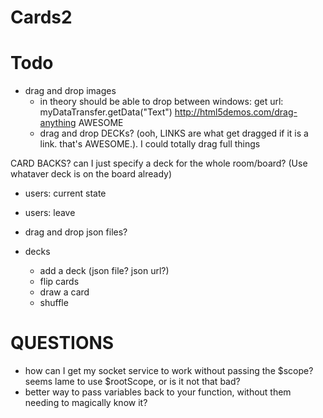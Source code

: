 # Cards2


# Todo
* drag and drop images
  - in theory should be able to drop between windows: get url: myDataTransfer.getData("Text")
  http://html5demos.com/drag-anything AWESOME
  - drag and drop DECKs? (ooh, LINKS are what get dragged if it is a link. that's AWESOME.). I could totally drag full things

CARD BACKS? can I just specify a deck for the whole room/board? (Use whataver deck is on the board already)

* users: current state
* users: leave

* drag and drop json files?
* decks
  * add a deck (json file? json url?)
  * flip cards
  * draw a card
  * shuffle



# QUESTIONS
* how can I get my socket service to work without passing the $scope? seems lame to use $rootScope, or is it not that bad?
* better way to pass variables back to your function, without them needing to magically know it?
